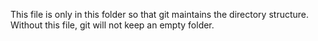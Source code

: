 This file is only in this folder so that git maintains the directory structure. Without this file, git will not keep an empty folder.